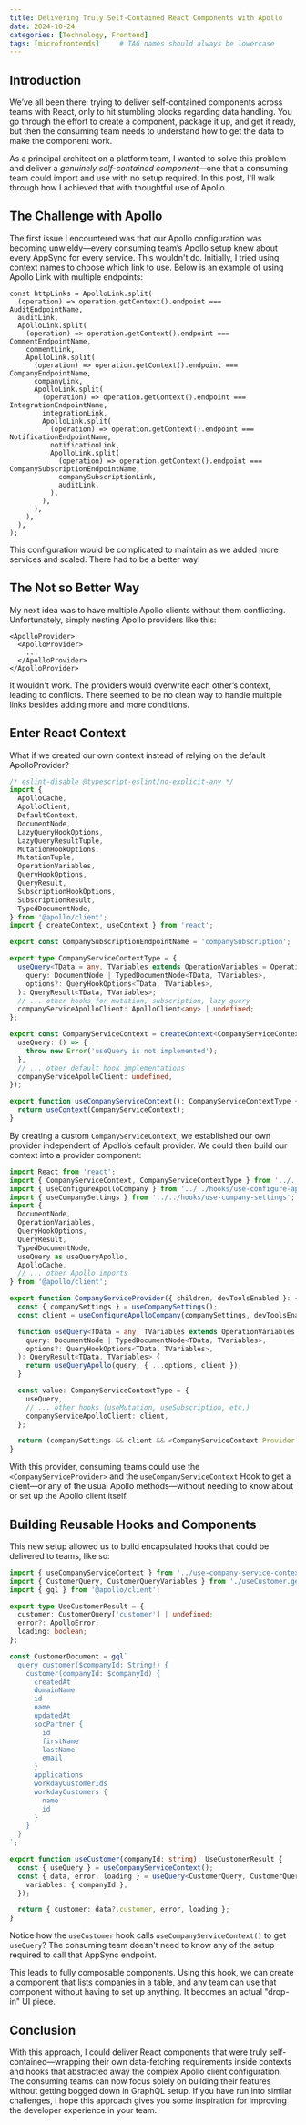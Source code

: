 ```yaml
---
title: Delivering Truly Self-Contained React Components with Apollo
date: 2024-10-24
categories: [Technology, Frontend]
tags: [microfrontends]     # TAG names should always be lowercase
---
```


## Introduction

We’ve all been there: trying to deliver self-contained components across teams with React, only to hit stumbling blocks regarding data handling. You go through the effort to create a component, package it up, and get it ready, but then the consuming team needs to understand how to get the data to make the component work.

As a principal architect on a platform team, I wanted to solve this problem and deliver a *genuinely self-contained component*—one that a consuming team could import and use with no setup required. In this post, I'll walk through how I achieved that with thoughtful use of Apollo.

## The Challenge with Apollo

The first issue I encountered was that our Apollo configuration was becoming unwieldy—every consuming team’s Apollo setup knew about every AppSync for every service. This wouldn't do. Initially, I tried using context names to choose which link to use. Below is an example of using Apollo Link with multiple endpoints:

```
const httpLinks = ApolloLink.split(
  (operation) => operation.getContext().endpoint === AuditEndpointName,
  auditLink,
  ApolloLink.split(
    (operation) => operation.getContext().endpoint === CommentEndpointName,
    commentLink,
    ApolloLink.split(
      (operation) => operation.getContext().endpoint === CompanyEndpointName,
      companyLink,
      ApolloLink.split(
        (operation) => operation.getContext().endpoint === IntegrationEndpointName,
        integrationLink,
        ApolloLink.split(
          (operation) => operation.getContext().endpoint === NotificationEndpointName,
          notificationLink,
          ApolloLink.split(
            (operation) => operation.getContext().endpoint === CompanySubscriptionEndpointName,
            companySubscriptionLink,
            auditLink,
          ),
        ),
      ),
    ),
  ),
);
```

This configuration would be complicated to maintain as we added more services and scaled. There had to be a better way!

## The Not so Better Way

My next idea was to have multiple Apollo clients without them conflicting. Unfortunately, simply nesting Apollo providers like this:

```
<ApolloProvider>
  <ApolloProvider>
    ...
  </ApolloProvider>
</ApolloProvider>
```

It wouldn't work. The providers would overwrite each other’s context, leading to conflicts. There seemed to be no clean way to handle multiple links besides adding more and more conditions.

## Enter React Context

What if we created our own context instead of relying on the default ApolloProvider?

```typescript
/* eslint-disable @typescript-eslint/no-explicit-any */
import {
  ApolloCache,
  ApolloClient,
  DefaultContext,
  DocumentNode,
  LazyQueryHookOptions,
  LazyQueryResultTuple,
  MutationHookOptions,
  MutationTuple,
  OperationVariables,
  QueryHookOptions,
  QueryResult,
  SubscriptionHookOptions,
  SubscriptionResult,
  TypedDocumentNode,
} from '@apollo/client';
import { createContext, useContext } from 'react';

export const CompanySubscriptionEndpointName = 'companySubscription';

export type CompanyServiceContextType = {
  useQuery<TData = any, TVariables extends OperationVariables = OperationVariables>(
    query: DocumentNode | TypedDocumentNode<TData, TVariables>,
    options?: QueryHookOptions<TData, TVariables>,
  ): QueryResult<TData, TVariables>;
  // ... other hooks for mutation, subscription, lazy query
  companyServiceApolloClient: ApolloClient<any> | undefined;
};

export const CompanyServiceContext = createContext<CompanyServiceContextType>({
  useQuery: () => {
    throw new Error('useQuery is not implemented');
  },
  // ... other default hook implementations
  companyServiceApolloClient: undefined,
});

export function useCompanyServiceContext(): CompanyServiceContextType {
  return useContext(CompanyServiceContext);
}
```

By creating a custom `CompanyServiceContext`, we established our own provider independent of Apollo’s default provider. We could then build our context into a provider component:

```typescript
import React from 'react';
import { CompanyServiceContext, CompanyServiceContextType } from '../../hooks/use-company-service-context';
import { useConfigureApolloCompany } from '../../hooks/use-configure-apollo-company';
import { useCompanySettings } from '../../hooks/use-company-settings';
import {
  DocumentNode,
  OperationVariables,
  QueryHookOptions,
  QueryResult,
  TypedDocumentNode,
  useQuery as useQueryApollo,
  ApolloCache,
  // ... other Apollo imports
} from '@apollo/client';

export function CompanyServiceProvider({ children, devToolsEnabled }: { children: React.ReactNode; devToolsEnabled: boolean }): JSX.Element | null {
  const { companySettings } = useCompanySettings();
  const client = useConfigureApolloCompany(companySettings, devToolsEnabled);

  function useQuery<TData = any, TVariables extends OperationVariables = OperationVariables>(
    query: DocumentNode | TypedDocumentNode<TData, TVariables>,
    options?: QueryHookOptions<TData, TVariables>,
  ): QueryResult<TData, TVariables> {
    return useQueryApollo(query, { ...options, client });
  }

  const value: CompanyServiceContextType = {
    useQuery,
    // ... other hooks (useMutation, useSubscription, etc.)
    companyServiceApolloClient: client,
  };

  return (companySettings && client && <CompanyServiceContext.Provider value={value}>{children}</CompanyServiceContext.Provider>) || null;
}
```

With this provider, consuming teams could use the `<CompanyServiceProvider>` and the `useCompanyServiceContext` Hook to get a client—or any of the usual Apollo methods—without needing to know about or set up the Apollo client itself.

## Building Reusable Hooks and Components

This new setup allowed us to build encapsulated hooks that could be delivered to teams, like so:

```typescript
import { useCompanyServiceContext } from '../use-company-service-context';
import { CustomerQuery, CustomerQueryVariables } from './useCustomer.generated';
import { gql } from '@apollo/client';

export type UseCustomerResult = {
  customer: CustomerQuery['customer'] | undefined;
  error?: ApolloError;
  loading: boolean;
};

const CustomerDocument = gql`
  query customer($companyId: String!) {
    customer(companyId: $companyId) {
      createdAt
      domainName
      id
      name
      updatedAt
      socPartner {
        id
        firstName
        lastName
        email
      }
      applications
      workdayCustomerIds
      workdayCustomers {
        name
        id
      }
    }
  }
`;

export function useCustomer(companyId: string): UseCustomerResult {
  const { useQuery } = useCompanyServiceContext();
  const { data, error, loading } = useQuery<CustomerQuery, CustomerQueryVariables>(CustomerDocument, {
    variables: { companyId },
  });

  return { customer: data?.customer, error, loading };
}
```

Notice how the `useCustomer` hook calls `useCompanyServiceContext()` to get `useQuery`? The consuming team doesn't need to know any of the setup required to call that AppSync endpoint.

This leads to fully composable components. Using this hook, we can create a component that lists companies in a table, and any team can use that component without having to set up anything. It becomes an actual "drop-in" UI piece.

## Conclusion

With this approach, I could deliver React components that were truly self-contained—wrapping their own data-fetching requirements inside contexts and hooks that abstracted away the complex Apollo client configuration. The consuming teams can now focus solely on building their features without getting bogged down in GraphQL setup. If you have run into similar challenges, I hope this approach gives you some inspiration for improving the developer experience in your team.